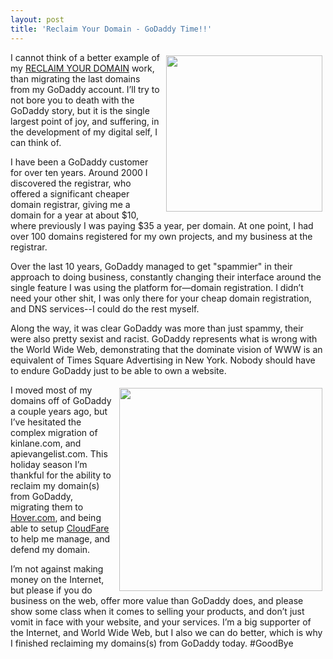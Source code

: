 ```yaml
---
layout: post
title: 'Reclaim Your Domain - GoDaddy Time!!'
---
```

<p><img style="padding: 5px;" src="https://s3.amazonaws.com/kinlane-productions/godaddy/go-daddy-time.jpg" alt="" width="250" align="right" /></p>
<p>I cannot think of a better example of my <a href="http://reclaimyourdomain.org/">RECLAIM YOUR DOMAIN</a> work, than migrating the last domains from my GoDaddy account. I&rsquo;ll try to not bore you to death with the GoDaddy story, but it is the single largest point of joy, and suffering, in the development of my digital self, I can think of.</p>
<p>I have been a GoDaddy customer for over ten years. Around 2000 I discovered the registrar, who offered a significant cheaper domain registrar, giving me a domain for a year at about $10, where previously I was paying $35 a year, per domain. At one point, I had over 100 domains registered for my own projects, and my business at the registrar.</p>
<p>Over the last 10 years, GoDaddy managed to get "spammier" in their approach to doing business, constantly changing their interface around the single feature I was using the platform for&mdash;domain registration. I didn&rsquo;t need your other shit, I was only there for your cheap domain registration, and DNS services--I could do the rest myself.</p>
<p>Along the way, it was clear GoDaddy was more than just spammy, their were also pretty sexist and racist. GoDaddy represents what is wrong with the World Wide Web, demonstrating that the dominate vision of WWW is an equivalent of Times Square Advertising in New York. Nobody should have to endure GoDaddy just to be able to own a website.</p>
<p><img style="padding: 5px;" src="https://s3.amazonaws.com/kinlane-productions/godaddy/bye-bye-go-daddy.png" alt="" width="325" align="right" /></p>
<p>I moved most of my domains off of GoDaddy a couple years ago, but I&rsquo;ve hesitated the complex migration of kinlane.com, and apievangelist.com. This holiday season I&rsquo;m thankful for the ability to reclaim my domain(s) from GoDaddy, migrating them to <a href="http://hover.com">Hover.com</a>, and being able to setup <a href="http://www.cloudflare.com">CloudFare</a> to help me manage, and defend my domain.</p>
<p>I&rsquo;m not against making money on the Internet, but please if you do business on the web, offer more value than GoDaddy does, and please show some class when it comes to selling your products, and don&rsquo;t just vomit in face with your website, and your services. I&rsquo;m a big supporter of the Internet, and World Wide Web, but I also we can do better, which is why I finished reclaiming my domains(s) from GoDaddy today. #GoodBye</p>